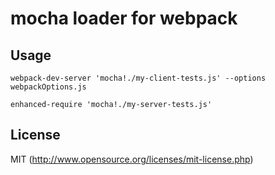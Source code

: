 # mocha loader for webpack

## Usage

``` text
webpack-dev-server 'mocha!./my-client-tests.js' --options webpackOptions.js
```

``` text
enhanced-require 'mocha!./my-server-tests.js'
```

## License

MIT (http://www.opensource.org/licenses/mit-license.php)
